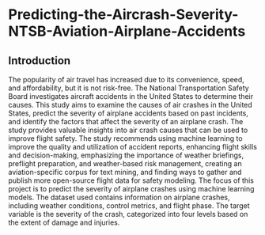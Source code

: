 # Predicting-the-Aircrash-Severity-NTSB-Aviation-Airplane-Accidents

## Introduction

The popularity of air travel has increased due to its convenience, speed, and affordability, but it is not risk-free. The National Transportation Safety Board investigates aircraft accidents in the United States to determine their causes. This study aims to examine the causes of air crashes in the United States, predict the severity of airplane accidents based on past incidents, and identify the factors that affect the severity of an airplane crash. The study provides valuable insights into air crash causes that can be used to improve flight safety. The study recommends using machine learning to improve the quality and utilization of accident reports, enhancing flight skills and decision-making, emphasizing the importance of weather briefings, preflight preparation, and weather-based risk management, creating an aviation-specific corpus for text mining, and finding ways to gather and publish more open-source flight data for safety modeling. The focus of this project is to predict the severity of airplane crashes using machine learning models. The dataset used contains information on airplane crashes, including weather conditions, control metrics, and flight phase. The target variable is the severity of the crash, categorized into four levels based on the extent of damage and injuries.
